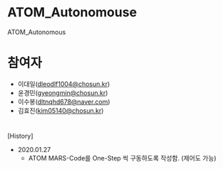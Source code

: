 # ATOM_Autonomouse
ATOM_Autonomous
# 참여자
- 이대일(dleodlf1004@chosun.kr)
- 윤경민(gyeongmin@chosun.kr)
- 이수봉(dltnqhd678@naver.com)
- 김효진(kim05140@chosun.kr)
#
[History]
- 2020.01.27
    - ATOM MARS-Code를 One-Step 씩 구동하도록 작성함. (제어도 가능)
#
